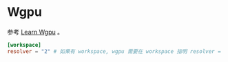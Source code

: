 # Wgpu

参考 [Learn Wgpu](https://sotrh.github.io/learn-wgpu/) 。

```toml
[workspace]
resolver = "2" # 如果有 workspace, wgpu 需要在 workspace 指明 resolver = "2"
```
